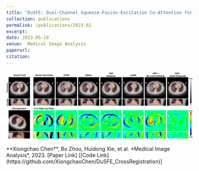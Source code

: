 ```yaml
---
title: "DuSFE: Dual-Channel Squeeze-Fusion-Excitation Co-Attention for Cross-Modality Registration of Cardiac SPECT and CT"
collection: publications
permalink: /publications/2023-02
excerpt: 
date: 2023-05-10
venue:  Medical Image Analysis
paperurl:  
citation: 
---
```

<p align="center">
  <img width="800" src="../figures/2023-MedIA-Chen.png">
</p>
**Xiongchao Chen**, Bo Zhou, Huidong Xie, et al. *Medical Image Analysis*, 2023.
[Paper Link] [[Code Link](https://github.com/XiongchaoChen/DuSFE_CrossRegistration)]
